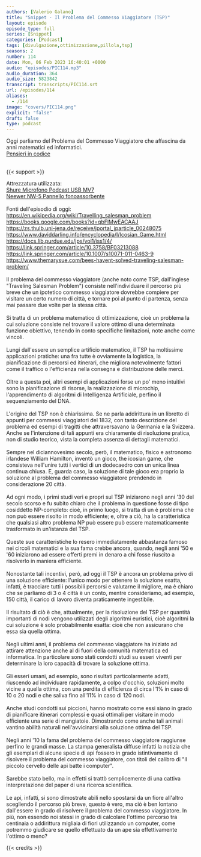 ```yaml
---
authors: [Valerio Galano]
title: "Snippet - Il Problema del Commesso Viaggiatore (TSP)"
layout: episode
episode_type: full
series: [Snippet]
categories: [Podcast]
tags: [divulgazione,ottimizzazione,pillola,tsp]
seasons: 2
number: 114
date: Mon, 06 Feb 2023 16:40:01 +0000
audio: "episodes/PIC114.mp3"
audio_duration: 364
audio_size: 5823842
transcript: transcripts/PIC114.srt
url: /episodes/114
aliases: 
  - /114
image: "covers/PIC114.png"
explicit: "false"
draft: false
type: podcast
---
```

Oggi parliamo del Problema del Commesso Viaggiatore che affascina da anni matematici ed informatici. <br />
<a href="https://pensieriincodice.it" target="_blank" rel="noreferrer noopener">Pensieri in codice</a><br />
<br />


{{< support >}}

Attrezzatura utilizzata:<br />
<a href="https://amzn.to/3862ZRf" target="_blank" rel="noreferrer noopener">Shure Microfono Podcast USB MV7</a><br />
<a href="https://amzn.to/3rysTFP" target="_blank" rel="noreferrer noopener">Neewer NW-5 Pannello fonoassorbente</a><br />
<br />
Fonti dell'episodio di oggi:<br />
<a href="https://en.wikipedia.org/wiki/Travelling_salesman_problem" target="_blank" rel="noreferrer noopener">https://en.wikipedia.org/wiki/Travelling_salesman_problem</a><br />
<a href="https://books.google.com/books?id=qbFlMwEACAAJ" target="_blank" rel="noreferrer noopener">https://books.google.com/books?id=qbFlMwEACAAJ</a><br />
<a href="https://zs.thulb.uni-jena.de/receive/jportal_jparticle_00248075" target="_blank" rel="noreferrer noopener">https://zs.thulb.uni-jena.de/receive/jportal_jparticle_00248075</a><br />
<a href="https://www.daviddarling.info/encyclopedia/I/Icosian_Game.html" target="_blank" rel="noreferrer noopener">https://www.daviddarling.info/encyclopedia/I/Icosian_Game.html</a><br />
<a href="https://docs.lib.purdue.edu/jps/vol1/iss1/4/" target="_blank" rel="noreferrer noopener">https://docs.lib.purdue.edu/jps/vol1/iss1/4/</a><br />
<a href="https://link.springer.com/article/10.3758/BF03213088" target="_blank" rel="noreferrer noopener">https://link.springer.com/article/10.3758/BF03213088</a><a href="https://books.google.com/books?id=qbFlMwEACAAJ" target="_blank" rel="noreferrer noopener"></a><br />
<a href="https://link.springer.com/article/10.1007/s10071-011-0463-9" target="_blank" rel="noreferrer noopener">https://link.springer.com/article/10.1007/s10071-011-0463-9</a><br />
<a href="https://www.themarysue.com/bees-havent-solved-traveling-salesman-problem/" target="_blank" rel="noreferrer noopener">https://www.themarysue.com/bees-havent-solved-traveling-salesman-problem/</a><br />
<br />
Il problema del commesso viaggiatore (anche noto come TSP, dall'inglese "Traveling Salesman Problem") consiste nell'individuare il percorso più breve che un ipotetico commesso viaggiatore dovrebbe compiere per visitare un certo numero di città, e tornare poi al punto di partenza, senza mai passare due volte per la stessa città.<br />
<br />
Si tratta di un problema matematico di ottimizzazione, cioè un problema la cui soluzione consiste nel trovare il valore ottimo di una determinata funzione obiettivo, tenendo in conto specifiche limitazioni, note anche come vincoli.<br />
<br />
Lungi dall'essere un semplice artificio matematico, il TSP ha moltissime applicazioni pratiche: una fra tutte è ovviamente la logistica, la pianificazione di percorsi ed itinerari, che migliora notevolmente fattori come il traffico o l'efficienza nella consegna e distribuzione delle merci.<br />
<br />
Oltre a questa poi, altri esempi di applicazioni forse un po' meno intuitivi sono la pianificazione di risorse, la realizzazione di microchip, l'apprendimento di algoritmi di Intelligenza Artificiale, perfino il sequenziamento del DNA.<br />
<br />
L'origine del TSP non è chiarissima. Se ne parla addirittura in un libretto di appunti per commessi viaggiatori del 1832, con tanto descrizione del problema ed esempi di tragitti che attraversavano la Germania e la Svizzera. Anche se l'intenzione di tali appunti era chiaramente di risoluzione pratica, non di studio teorico, vista la completa assenza di dettagli matematici.<br />
<br />
Sempre nel diciannovesimo secolo, però, il matematico, fisico e astronomo irlandese William Hamilton, inventò un gioco, the icosian game, che consisteva nell'unire tutti i vertici di un dodecaedro con un unica linea continua chiusa. E, guarda caso, la soluzione di tale gioco era proprio la soluzione al problema del commesso viaggiatore prendendo in considerazione 20 città.<br />
<br />
Ad ogni modo, i primi studi veri e propri sul TSP iniziarono negli anni '30 del secolo scorso e fu subito chiaro che il problema in questione fosse di tipo cosiddetto NP-completo: cioè, in primo luogo, si tratta di un è problema che non può essere risolto in modo efficiente; e, oltre a ciò, ha la caratteristica che qualsiasi altro problema NP può essere può essere matematicamente trasformato in un'istanza del TSP.<br />
<br />
Queste sue caratteristiche lo resero immediatamente abbastanza famoso nei circoli matematici e la sua fama crebbe ancora, quando, negli anni '50 e '60 iniziarono ad essere offerti premi in denaro a chi fosse riuscito a risolverlo in maniera efficiente.<br />
<br />
Nonostante tali incentivi, però, ad oggi il TSP è ancora un problema privo di una soluzione efficiente: l'unico modo per ottenere la soluzione esatta, infatti, è tracciare tutti i possibili percorsi e valutarne il migliore, ma è chiaro che se parliamo di 3 o 4 città è un conto, mentre consideriamo, ad esempio, 150 città, il carico di lavoro diventa praticamente ingestibile.<br />
<br />
Il risultato di ciò è che, attualmente, per la risoluzione del TSP per quantità importanti di nodi vengono utilizzati degli algoritmi euristici, cioè algoritmi la cui soluzione è solo probabilmente esatta: cioè che non assicurano che essa sia quella ottima.<br />
<br />
Negli ultimi anni, il problema del commesso viaggiatore ha iniziato ad attirare attenzione anche al di fuori della comunità matematica ed informatica. In particolare sono stati condotti studi su esseri viventi per determinare la loro capacità di trovare la soluzione ottima.<br />
<br />
Gli esseri umani, ad esempio, sono risultati particolarmente adatti, riuscendo ad individuare rapidamente, a colpo d'occhio, soluzioni molto vicine a quella ottima, con una perdita di efficienza di circa l'1% in caso di 10 o 20 nodi e che saliva fino all'11% in caso di 120 nodi.<br />
<br />
Anche studi condotti sui piccioni, hanno mostrato come essi siano in grado di pianificare itinerari complessi e quasi ottimali per visitare in modo efficiente una serie di mangiatoie. Dimostrando come anche tali animali vantino abilità naturali nell'avvicinarsi alla soluzione ottima del TSP.<br />
<br />
Negli anni '10 la fama del problema del commesso viaggiatore raggiunse perfino le grandi masse. La stampa generalista diffuse infatti la notizia che gli esemplari di alcune specie di api fossero in grado istintivamente di risolvere il problema del commesso viaggiatore, con titoli del calibro di "Il piccolo cervello delle api batte i computer".<br />
<br />
Sarebbe stato bello, ma in effetti si trattò semplicemente di una cattiva interpretazione del paper di una ricerca scientifica.<br />
<br />
Le api, infatti, si sono dimostrate abili nello spostarsi da un fiore all'altro scegliendo il percorso più breve, questo è vero, ma ciò è ben lontano dall'essere in grado di risolvere il problema del commesso viaggiatore. In più, non essendo noi stessi in grado di calcolare l'ottimo percorso tra centinaia o addirittura migliaia di fiori utilizzando un computer, come potremmo giudicare se quello effettuato da un ape sia effettivamente l'ottimo o meno?<br />


{{< credits >}}

<!-- more -->

